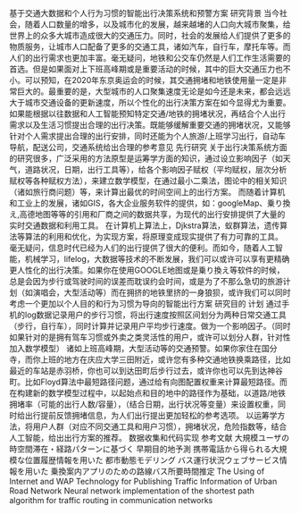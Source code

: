 基于交通大数据和个人行为习惯的智能出行决策系统和预警方案
研究背景
当今社会，随着人口数量的增多，以及城市化的发展，越来越堵的人口向大城市聚集，给世界上的众多大城市造成很大的交通压力。同时，社会的发展给人们提供了更多的物质服务，让城市人口配备了更多的交通工具，诸如汽车，自行车，摩托车等。而人们的出行需求也更加丰富。毫无疑问，地铁和公交车仍然是人们工作生活需要的首选。但是如果面对上下班高峰期或是重要活动的时候，其中的巨大交通压力也不小。可以预知，在2020年东京奥运会的时候，其交通拥堵和地铁使用量一定是非常巨大的。最重要的是，大型城市的人口聚集速度无论是如今还是未来，都会远远大于城市交通设备的更新速度，所以个性化的出行决策方案在如今显得尤为重要。如果能根据以往数据和人工智能预知特定交通/地铁的拥堵状况，再结合个人出行需求以及生活习惯提出合理的出行决策。既能够缓解重要交通的拥堵状况，又能够针对个人需求提出合理的出行安排，同时还能为个人旅游/上班学习出行，自动车导航，配送公司，交通系统给出合理的参考意见
先行研究
关于出行决策系统方面的研究很多，广泛采用的方法原型是运筹学方面的知识，通过设立影响因子（如天气，道路状况，日期，出行工具等），给各个影响因子赋权（平均赋权，层次分析赋权等各种赋权方法），来建立数学模型，在通过最小二乘法，图论中的相关知识（诸如旅行商问题）等，来计算出最优的时间空间上的出行方案。
而随着计算机和工业上的发展，诸如GIS，各大企业服务软件的提供，如：googleMap、乗り換え,高德地图等等的引用和厂商之间的数据共享，为现代的出行安排提供了大量的实时交通数据和利用工具。
在计算机上算法上，Djkstra算法，蚁群算法，遗传算法等算法的利用和优化，为实现方案，将原理变成现实提供了有力可靠的工具。
毫无疑问，信息时代已经为人们的出行提供了很大的便利。而如今，随着人工智能，机械学习，lifelog，大数据等技术的不断发展，我们可以或许可以享有更精确更人性化的出行决策。如果你在使用GOOGLE地图或是乗り換え等软件的时候，总是会因为步行或驾驶时间的误差而耽误约会时间，或是为了不那么急切的旅游计划（如演唱会，大型活动等）而在拥挤的地铁里挤的一身狼狈，或许我们可以同时考虑一个更加以个人目的和行为习惯为导向的智能出行方案
研究目的 计划
通过手机的log数据记录用户的步行习惯，将出行速度按照区间划分为两种日常交通工具（步行，自行车），同时计算并记录用户平均步行速度。做为一个影响因子。（同时如果针对的是拥有驾车习惯或外卖之类灵活性的用户，或许可以划分人群，针对性加入数学模型）
诸如上班高峰期，大型活动等的交通预警。如果你家住在国分寺，而你上班的地方在庆应大学三田附近，或许您有多种交通地铁换乘路径，比如最近的车站是赤羽桥，你也可以到达田町后步行过去，或许你也可以先到达神谷町。比如Floyd算法中最短路径问题，通过给有向图配置权重来计算最短路径。而在构建新的数学模型过程中，以起始点和目的地中的路径作为基础，以道路/地铁拥堵率（可能的出行人数/容量），（结合日期，出行状况等变量）来设置权重，同时给出行提前反馈拥堵信息，为人们出行提出更加轻松的参考选项。
以运筹学方法，将用户人群（对应不同交通工具和用户习惯），拥堵状况，危险指数等，结合人工智能，给出出行方案的推荐。
数据收集和代码实现
参考文献
大規模ユーザの時空間滞在・経路パターンに基づく 早期目的地予測
携帯電話から得られる大規模な位置履歴情報を用いた 都市動態モデリング
バス運行状況ウェブサービス情報を用いた 乗換案内アプリのための路線バス所要時間推定
The Using of Internet and WAP Technology for Publishing Traffic Information of Urban Road Network
Neural network implementation of the shortest path algorithm for traffic routing in communication networks
